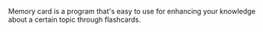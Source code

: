 Memory card is a program that's easy to use for enhancing your knowledge about a certain topic through flashcards. 
